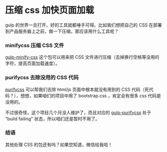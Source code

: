 # 压缩 css 加快页面加载

gulp 的世界一旦打开，好的工具就都唾手可得。比如我们想把自己的 CSS 在部署到产品服务器上之前，做一下压缩，那应该用什么工具呢？


### minifycss 压缩 CSS 文件

[gulp-minify-css](https://www.npmjs.com/package/gulp-minify-css) 这个包可以用来把 CSS 文件进行压缩（去掉换行空格等没用的字符，提高页面加载速度）。

### purifycss 去除没用的 CSS 代码

[purifycss](https://github.com/purifycss/purifycss) 可以帮我们去除 html/js 页面中根本就没有用到的 CSS 代码（死代码？），想想，如果咱们的项目中用了 bootstrap.css ，肯定会有很多 css 代码是没用的。

不过很奇怪，这个项目几个月没人维护了，而且对应的 [gulp-purifycss](https://github.com/purifycss/gulp-purifycss/commits/master) 处于 "build failing" 状态，所以咱们还是暂时不用了。

### 结语

其他处理 CSS 的包还有吗？如果您知道，微信给我哈！
